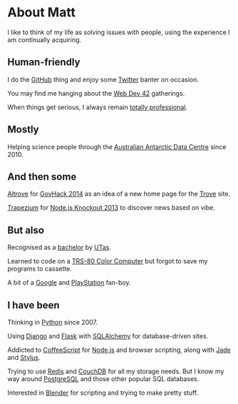 # About Matt

I like to think of my life as solving issues with people, using the
experience I am continually acquiring.


## Human-friendly

I do the [GitHub](http://mattms.github.com/) thing and
enjoy some [Twitter](https://twitter.com/MattMS) banter on occasion.

You may find me hanging about the [Web Dev 42](http://web.dev42.co/)
gatherings.

When things get serious, I always remain
[totally professional](http://totesprofe.sh/).


## Mostly

Helping science people through the
[Australian Antarctic Data Centre](https://www1.data.antarctica.gov.au/)
since 2010.


## And then some

[Altrove](http://altrove.totesprofe.sh/) for
[GovHack 2014](http://www.govhack.org/)
as an idea of a new home page for the
[Trove](http://trove.nla.gov.au/) site.

[Trapezium](http://trapezium.io/) for
[Node.js Knockout 2013](http://nodeknockout.com/)
to discover news based on vibe.


## But also

Recognised as a [bachelor](https://en.wikipedia.org/wiki/Bachelor_of_Computing)
by [UTas](http://www.utas.edu.au/).

Learned to code on a
[TRS-80 Color Computer](https://en.wikipedia.org/wiki/TRS-80_Color_Computer)
but forgot to save my programs to cassette.

A bit of a [Google](https://www.google.com/intl/en/about/) and
[PlayStation](http://au.playstation.com/) fan-boy.


## I have been

Thinking in [Python](https://www.python.org/) since 2007.

Using [Django](https://www.djangoproject.com/) and
[Flask](http://flask.pocoo.org/) with
[SQLAlchemy](http://www.sqlalchemy.org/) for database-driven sites.

Addicted to [CoffeeScript](http://coffeescript.org/) for
[Node.js](http://nodejs.org/) and browser scripting, along with
[Jade](http://jade-lang.com/) and
[Stylus](https://learnboost.github.io/stylus/).

Trying to use [Redis](http://redis.io/) and
[CouchDB](https://couchdb.apache.org/) for all my storage needs.
But I know my way around [PostgreSQL](http://www.postgresql.org/) and
those other popular SQL databases.

Interested in [Blender](https://www.blender.org/) for scripting and
trying to make pretty stuff.
